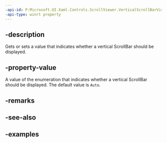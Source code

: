 ```yaml
---
-api-id: P:Microsoft.UI.Xaml.Controls.ScrollViewer.VerticalScrollBarVisibility
-api-type: winrt property
---
```


## -description

Gets or sets a value that indicates whether a vertical ScrollBar should be displayed.

## -property-value

A value of the enumeration that indicates whether a vertical ScrollBar should be displayed. The default value is `Auto`.

## -remarks

## -see-also

## -examples

